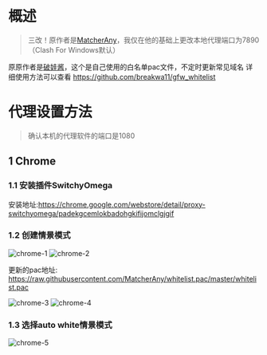 # 概述 
>三改！原作者是[MatcherAny](https://github.com/MatcherAny)，我仅在他的基础上更改本地代理端口为7890（Clash For Windows默认） 

原原作者是[破娃酱](https://github.com/breakwa11)，这个是自己使用的白名单pac文件，不定时更新常见域名
详细使用方法可以查看 https://github.com/breakwa11/gfw_whitelist

# 代理设置方法
>确认本机的代理软件的端口是1080
## 1 Chrome
### 1.1 安装插件SwitchyOmega
安装地址:https://chrome.google.com/webstore/detail/proxy-switchyomega/padekgcemlokbadohgkifijomclgjgif

### 1.2 创建情景模式
![chrome-1](/img/chrome-1.png)
![chrome-2](/img/chrome-2.png)

更新的pac地址: https://raw.githubusercontent.com/MatcherAny/whitelist.pac/master/whitelist.pac

![chrome-3](/img/chrome-3.png)
![chrome-4](/img/chrome-4.png)

### 1.3 选择auto white情景模式
![chrome-5](/img/chrome-5.png)

